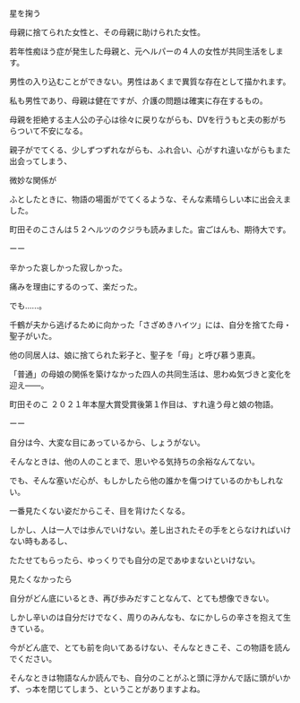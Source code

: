 星を掬う

母親に捨てられた女性と、その母親に助けられた女性。

若年性痴ほう症が発生した母親と、元ヘルパーの４人の女性が共同生活をします。

男性の入り込むことができない。男性はあくまで異質な存在として描かれます。

私も男性であり、母親は健在ですが、介護の問題は確実に存在するもの。

母親を拒絶する主人公の子心は徐々に戻りながらも、DVを行うもと夫の影がちらついて不安になる。

親子がでてくる、少しずつずれながらも、ふれ合い、心がすれ違いながらもまた出会ってしまう、

微妙な関係が

ふとしたときに、物語の場面がでてくるような、そんな素晴らしい本に出会えました。

町田そのこさんは５２ヘルツのクジラも読みました。宙ごはんも、期待大です。

ーー

辛かった哀しかった寂しかった。

痛みを理由にするのって、楽だった。

でも......。

千鶴が夫から逃げるために向かった「さざめきハイツ」には、自分を捨てた母・聖子がいた。

他の同居人は、娘に捨てられた彩子と、聖子を「母」と呼び慕う恵真。

「普通」の母娘の関係を築けなかった四人の共同生活は、思わぬ気づきと変化を迎え――。

町田そのこ ２０２１年本屋大賞受賞後第１作目は、すれ違う母と娘の物語。

ーー

自分は今、大変な目にあっているから、しょうがない。

そんなときは、他の人のことまで、思いやる気持ちの余裕なんてない。

でも、そんな塞いだ心が、もしかしたら他の誰かを傷つけているのかもしれない。

一番見たくない姿だからこそ、目を背けたくなる。

しかし、人は一人では歩んでいけない。差し出されたその手をとらなければいけない時もあるし、

たたせてもらったら、ゆっくりでも自分の足であゆまないといけない。

見たくなかったら

自分がどん底にいるとき、再び歩みだすことなんて、とても想像できない。

しかし辛いのは自分だけでなく、周りのみんなも、なにかしらの辛さを抱えて生きている。

今がどん底で、とても前を向いてあるけない、そんなときこそ、この物語を読んでください。

そんなときは物語なんか読んでも、自分のことがふと頭に浮かんで話に頭がいかず、っ本を閉じてしまう、ということがありますよね。

